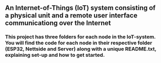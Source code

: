 ## An Internet-of-Things (IoT) system consisting of a physical unit and a remote user interface communicationg over the Internet

### This project has three folders for each node in the IoT-system. You will find the code for each node in their respective folder (ESP32, Nettside and Server) along with a unique README.txt, explaining set-up and how to get started.

